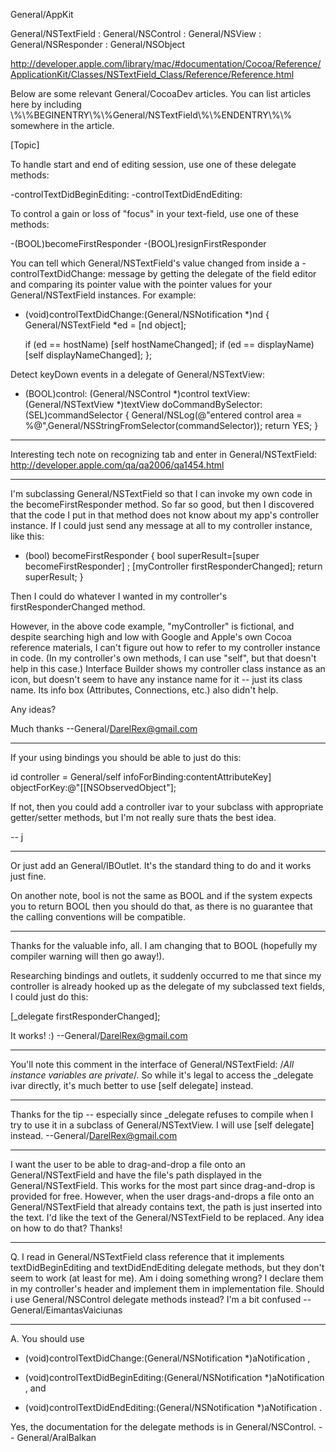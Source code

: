 General/AppKit

General/NSTextField : General/NSControl : General/NSView : General/NSResponder : General/NSObject

http://developer.apple.com/library/mac/#documentation/Cocoa/Reference/ApplicationKit/Classes/NSTextField_Class/Reference/Reference.html

Below are some relevant General/CocoaDev articles. You can list articles here by including \\%\\%BEGINENTRY\\%\\%General/NSTextField\\%\\%ENDENTRY\\%\\% somewhere in the article.

[Topic]

To handle start and end of editing session, use one of these delegate methods:

    
-controlTextDidBeginEditing:
-controlTextDidEndEditing:


To control a gain or loss of "focus" in your text-field, use one of these methods:

    
   -(BOOL)becomeFirstResponder
   -(BOOL)resignFirstResponder


You can tell which General/NSTextField's value changed from inside a     -controlTextDidChange: message by getting the delegate of the field editor and comparing its pointer value with the pointer values for your General/NSTextField instances. For example:

    
   - (void)controlTextDidChange:(General/NSNotification *)nd
   {
      General/NSTextField *ed = [nd object];
      
      if (ed == hostName) [self hostNameChanged];
      if (ed == displayName) [self displayNameChanged];
   };


Detect keyDown events in a delegate of General/NSTextView:
    
   - (BOOL)control: (General/NSControl *)control textView:(General/NSTextView *)textView doCommandBySelector: (SEL)commandSelector 
   {
      General/NSLog(@"entered control area = %@",General/NSStringFromSelector(commandSelector));
      return YES;
   }


----
Interesting tech note on recognizing tab and enter in General/NSTextField:
http://developer.apple.com/qa/qa2006/qa1454.html

----
I'm subclassing General/NSTextField so that I can invoke my own code in the becomeFirstResponder method.  So far so good, but then I discovered that the code I put in that method does not know about my app's controller instance.  If I could just send any message at all to my controller instance, like this:

    
   - (bool) becomeFirstResponder 
   {
       bool  superResult=[super becomeFirstResponder] ;
       [myController firstResponderChanged];
       return superResult; 
   }


Then I could do whatever I wanted in my controller's firstResponderChanged method.

However, in the above code example, "myController" is fictional, and despite searching high and low with Google and Apple's own Cocoa reference materials, I can't figure out how to refer to my controller instance in code.  (In my controller's own methods, I can use "self", but that doesn't help in this case.)  Interface Builder shows my controller class instance as an icon, but doesn't seem to have any instance name for it -- just its class name.  Its info box (Attributes, Connections, etc.) also didn't help.

Any ideas?

Much thanks --General/DarelRex@gmail.com

----

If your using bindings you should be able to just do this:

    
   id controller = General/self infoForBinding:contentAttributeKey] objectForKey:@"[[NSObservedObject"];


If not, then you could add a controller ivar to your subclass with appropriate getter/setter methods, but I'm not really sure thats the best idea.

-- j

----
Or just add an General/IBOutlet. It's the standard thing to do and it works just fine.

On another note,     bool is not the same as     BOOL and if the system expects you to return     BOOL then you should do that, as there is no guarantee that the calling conventions will be compatible.

----
Thanks for the valuable info, all.  I am changing that to BOOL (hopefully my compiler warning will then go away!).

Researching bindings and outlets, it suddenly occurred to me that since my controller is already hooked up as the delegate of my subclassed text fields, I could just do this:

    
   [_delegate firstResponderChanged];


It works!   :)  --General/DarelRex@gmail.com

----
You'll note this comment in the interface of General/NSTextField:     /*All instance variables are private*/. So while it's legal to access the     _delegate ivar directly, it's much better to use     [self delegate] instead.

----
Thanks for the tip -- especially since _delegate refuses to compile when I try to use it in a subclass of General/NSTextView.  I will use [self delegate] instead.  --General/DarelRex@gmail.com

----
I want the user to be able to drag-and-drop a file onto an General/NSTextField and have the file's path displayed in the General/NSTextField. This works for the most part since drag-and-drop is provided for free. However, when the user drags-and-drops a file onto an General/NSTextField that already contains text, the path is just inserted into the text. I'd like the text of the General/NSTextField to be replaced. Any idea on how to do that? Thanks!

----
Q. I read in General/NSTextField class reference that it implements     textDidBeginEditing and     textDidEndEditing delegate methods, but they don't seem to work (at least for me). Am i doing something wrong? I declare them in my controller's header and implement them in implementation file. Should i use General/NSControl delegate methods instead? I'm a bit confused -- General/EimantasVaiciunas

----
A. You should use 

    
   - (void)controlTextDidChange:(General/NSNotification *)aNotification
, 

    
   - (void)controlTextDidBeginEditing:(General/NSNotification *)aNotification
, and 

    
   - (void)controlTextDidEndEditing:(General/NSNotification *)aNotification
. 

Yes, the documentation for the delegate methods is in General/NSControl. -- General/AralBalkan